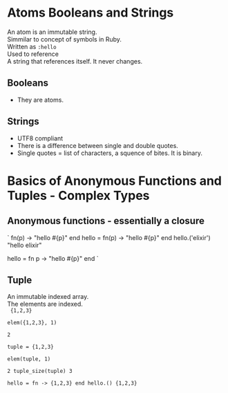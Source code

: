 # Atoms Booleans and Strings

An atom is an immutable string.  
Simmilar to concept of symbols in Ruby.  
Written as `:hello`  
Used to reference  
A string that references itself.  It never changes.

## Booleans
* They are atoms.  

## Strings  
* UTF8 compliant  
* There is a difference between single and double quotes.  
* Single quotes = list of characters, a squence of bites.  It is binary.  

# Basics of Anonymous Functions and Tuples - Complex Types

## Anonymous functions - essentially a closure
`
fn(p) -> "hello #{p}" end
hello = fn(p) -> "hello #{p}" end
hello.('elixir')
"hello elixir"

hello = fn p -> "hello #{p}" end
`

## Tuple
An immutable indexed array.  
The elements are indexed.  
<code>
{1,2,3}  
elem({1,2,3}, 1)  
2  
tuple = {1,2,3}  
elem(tuple, 1)  
2
tuple_size(tuple)
3  
hello = fn -> {1,2,3} end
hello.()
{1,2,3}

</code>